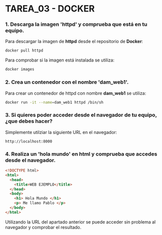 # TAREA_03 - DOCKER

### 1. Descarga la imagen 'httpd' y comprueba que está en tu equipo.
Para descargar la imagen de **httpd** desde el repositorio de **Docker**:
```bash
docker pull httpd
```
Para comprobar si la imagen está instalada se utiliza:
```bash
docker images
```
### 2. Crea un contenedor con el nombre 'dam_web1'.
Para crear un contenedor de httpd con nombre **dam_web1** se utiliza:
```bash
docker run -it --name=dam_web1 httpd /bin/sh
```
### 3. Si quieres poder acceder desde el navegador de tu equipo, ¿que debes hacer?
Simplemente utilziar la siguiente URL en el navegador:
```text
http://localhost:8000
```
### 4. Realiza un 'hola mundo' en html y comprueba que accedes desde el navegador.
```html
<!DOCTYPE html>
<html>
  <head>
    <title>WEB EJEMPLO</title>
  </head>
  <body>
  	<h1> Hola Mundo </h1>
  	<p> Me llamo Pablo </p>
  </body>
</html>
```
Utilizando la URL del apartado anterior se puede acceder sin problema al navegador y comprobar el resultado.

